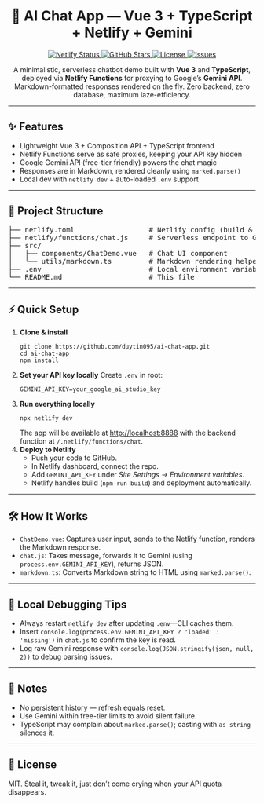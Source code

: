 <h1 align="center">🤖 AI Chat App — Vue 3 + TypeScript + Netlify + Gemini</h1>

<p align="center">
  <a href="https://app.netlify.com/sites/ai-chat-app-demo-dt/deploys">
    <img src="https://api.netlify.com/api/v1/badges/a7b87ebb-6bcc-447a-9b7a-55ff93209466/deploy-status" alt="Netlify Status" />
  </a>
  <a href="https://github.com/duytin095/ai-chat-app/stargazers">
    <img src="https://img.shields.io/github/stars/duytin095/ai-chat-app?style=social" alt="GitHub Stars" />
  </a>
  <a href="https://github.com/duytin095/ai-chat-app/blob/main/LICENSE">
    <img src="https://img.shields.io/github/license/duytin095/ai-chat-app" alt="License" />
  </a>
  <a href="https://github.com/duytin095/ai-chat-app/issues">
    <img src="https://img.shields.io/github/issues/duytin095/ai-chat-app" alt="Issues" />
  </a>
</p>

<p align="center">
  A minimalistic, serverless chatbot demo built with <b>Vue 3</b> and <b>TypeScript</b>, deployed via <b>Netlify Functions</b> 
  for proxying to Google’s <b>Gemini API</b>.  
  Markdown-formatted responses rendered on the fly.  
  Zero backend, zero database, maximum laze-efficiency.
</p>

<hr />

<h2>✨ Features</h2>
<ul>
  <li>Lightweight Vue 3 + Composition API + TypeScript frontend</li>
  <li>Netlify Functions serve as safe proxies, keeping your API key hidden</li>
  <li>Google Gemini API (free-tier friendly) powers the chat magic</li>
  <li>Responses are in Markdown, rendered cleanly using <code>marked.parse()</code></li>
  <li>Local dev with <code>netlify dev</code> + auto-loaded <code>.env</code> support</li>
</ul>

<hr />

<h2>📂 Project Structure</h2>

<pre>
├── netlify.toml                  # Netlify config (build & function directory)
├── netlify/functions/chat.js     # Serverless endpoint to Gemini
├── src/
│   ├── components/ChatDemo.vue   # Chat UI component
│   └── utils/markdown.ts         # Markdown rendering helper
├── .env                          # Local environment variables
└── README.md                     # This file
</pre>

<hr />

<h2>⚡ Quick Setup</h2>

<ol>
  <li><b>Clone & install</b>
    <pre><code>git clone https://github.com/duytin095/ai-chat-app.git
cd ai-chat-app
npm install</code></pre>
  </li>

  <li><b>Set your API key locally</b>  
    Create <code>.env</code> in root:
    <pre><code>GEMINI_API_KEY=your_google_ai_studio_key</code></pre>
  </li>

  <li><b>Run everything locally</b>
    <pre><code>npx netlify dev</code></pre>
    The app will be available at <a href="http://localhost:8888">http://localhost:8888</a>  
    with the backend function at <code>/.netlify/functions/chat</code>.
  </li>

  <li><b>Deploy to Netlify</b>
    <ul>
      <li>Push your code to GitHub.</li>
      <li>In Netlify dashboard, connect the repo.</li>
      <li>Add <code>GEMINI_API_KEY</code> under <i>Site Settings → Environment variables</i>.</li>
      <li>Netlify handles build (<code>npm run build</code>) and deployment automatically.</li>
    </ul>
  </li>
</ol>

<hr />

<h2>🛠 How It Works</h2>
<ul>
  <li><code>ChatDemo.vue</code>: Captures user input, sends to the Netlify function, renders the Markdown response.</li>
  <li><code>chat.js</code>: Takes message, forwards it to Gemini (using <code>process.env.GEMINI_API_KEY</code>), returns JSON.</li>
  <li><code>markdown.ts</code>: Converts Markdown string to HTML using <code>marked.parse()</code>.</li>
</ul>

<hr />

<h2>🐞 Local Debugging Tips</h2>
<ul>
  <li>Always restart <code>netlify dev</code> after updating <code>.env</code>—CLI caches them.</li>
  <li>Insert <code>console.log(process.env.GEMINI_API_KEY ? 'loaded' : 'missing')</code> in <code>chat.js</code> to confirm the key is read.</li>
  <li>Log raw Gemini response with <code>console.log(JSON.stringify(json, null, 2))</code> to debug parsing issues.</li>
</ul>

<hr />

<h2>📌 Notes</h2>
<ul>
  <li>No persistent history — refresh equals reset.</li>
  <li>Use Gemini within free-tier limits to avoid silent failure.</li>
  <li>TypeScript may complain about <code>marked.parse()</code>; casting with <code>as string</code> silences it.</li>
</ul>

<hr />

<h2>📜 License</h2>
<p>
MIT. Steal it, tweak it, just don’t come crying when your API quota disappears.  
</p>
